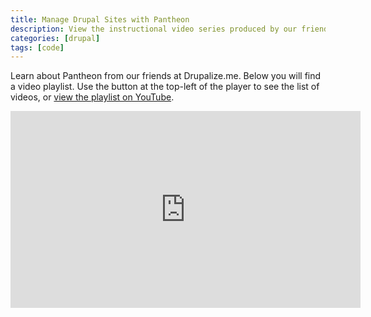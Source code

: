 ```yaml
---
title: Manage Drupal Sites with Pantheon
description: View the instructional video series produced by our friends at Drupalize.me to learn about Pantheon.
categories: [drupal]
tags: [code]
---
```


Learn about Pantheon from our friends at Drupalize.me.
Below you will find a video playlist. Use the button at the top-left of the player to see the list of videos, or [view the playlist on YouTube](https://www.youtube.com/playlist?list=PL06Pxw-jVkN1uI3cDbpdmZlrLfqwwhEd5).
<iframe width="560" height="315" src="https://www.youtube.com/embed/videoseries?list=PL06Pxw-jVkN1uI3cDbpdmZlrLfqwwhEd5" frameborder="0" allowfullscreen></iframe>
